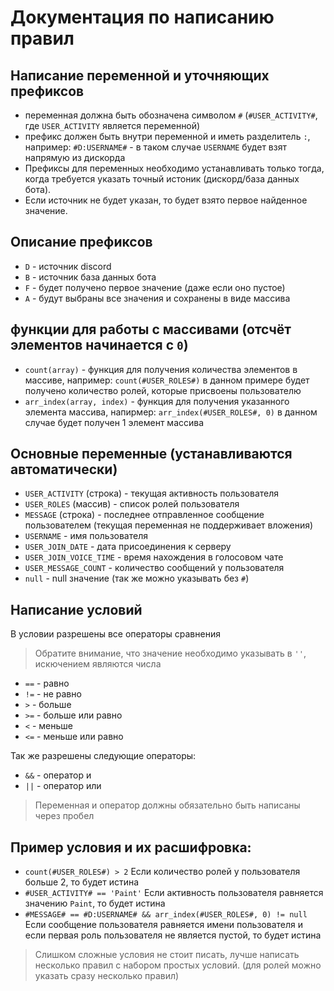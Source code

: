 # Документация по написанию правил

## Написание переменной и уточняющих префиксов
- переменная должна быть обозначена символом `#` (`#USER_ACTIVITY#`, где `USER_ACTIVITY` является переменной)
- префикс должен быть внутри переменной и иметь разделитель `:`, например: `#D:USERNAME#` - в таком случае `USERNAME` будет взят напрямую из дискорда
- Префиксы для переменных необходимо устанавливать только тогда, когда требуется указать точный истоник (дискорд/база данных бота).
- Если источник не будет указан, то будет взято первое найденное значение.

## Описание префиксов
- `D` - источник discord
- `B` - источник база данных бота
- `F` - будет получено первое значение (даже если оно пустое)
- `A` - будут выбраны все значения и сохранены в виде массива

## функции для работы с массивами (отсчёт элементов начинается с `0`)
- `count(array)` - функция для получения количества элементов в массиве, например: `count(#USER_ROLES#)` в данном примере будет получено количество ролей, которые присвоены пользователю
- `arr_index(array, index)` - функция для получения указанного элемента массива, напирмер: `arr_index(#USER_ROLES#, 0)` в данном случае будет получен 1 элемент массива

## Основные переменные (устанавливаются автоматически)
- `USER_ACTIVITY` (строка) - текущая активность пользователя
- `USER_ROLES` (массив) - список ролей пользователя
- `MESSAGE` (строка) - последнее отправленное сообщение пользователем (текущая переменная не поддерживает вложения)
- `USERNAME` - имя пользователя
- `USER_JOIN_DATE` - дата присоединения к серверу
- `USER_JOIN_VOICE_TIME` - время нахождения в голосовом чате
- `USER_MESSAGE_COUNT` - количество сообщений у пользователя
- `null` - null значение (так же можно указывать без `#`)

## Написание условий
В условии разрешены все операторы сравнения
> Обратите внимание, что значение необходимо указывать в `''`, искючением являются числа
-  `==` - равно
-  `!=` - не равно
-  `>` - больше
-  `>=` - больше или равно
-  `<` - меньше
-  `<=` - меньше или равно

Так же разрешены следующие операторы:
- `&&` - оператор и
- `||` - оператор или

> Переменная и оператор должны обязательно быть написаны через пробел

## Пример условия и их расшифровка:
- `count(#USER_ROLES#) > 2` Если количество ролей у пользователя больше 2, то будет истина
- `#USER_ACTIVITY# == 'Paint'` Если активность пользователя равняется значению `Paint`, то будет истина
- `#MESSAGE# == #D:USERNAME# && arr_index(#USER_ROLES#, 0) != null` Если сообщение пользователя равняется имени пользователя и если первая роль пользователя не является пустой, то будет истина

> Слишком сложные условия не стоит писать, лучше написать несколько правил с набором простых условий. (для ролей можно указать сразу несколько правил)
